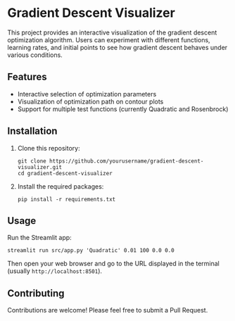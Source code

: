 # Gradient Descent Visualizer

This project provides an interactive visualization of the gradient descent optimization algorithm. Users can experiment with different functions, learning rates, and initial points to see how gradient descent behaves under various conditions.

## Features

- Interactive selection of optimization parameters
- Visualization of optimization path on contour plots
- Support for multiple test functions (currently Quadratic and Rosenbrock)

## Installation

1. Clone this repository:
   ```
   git clone https://github.com/yourusername/gradient-descent-visualizer.git
   cd gradient-descent-visualizer
   ```

2. Install the required packages:
   ```
   pip install -r requirements.txt
   ```

## Usage

Run the Streamlit app:
```
streamlit run src/app.py 'Quadratic' 0.01 100 0.0 0.0
```

Then open your web browser and go to the URL displayed in the terminal (usually `http://localhost:8501`).

## Contributing

Contributions are welcome! Please feel free to submit a Pull Request.